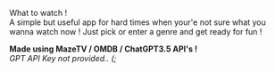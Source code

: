 What to watch ! <br>
A simple but useful app for hard times when your'e not sure what you wanna watch now !
Just pick or enter a genre and get ready for fun !

<b> Made using MazeTV / OMDB / ChatGPT3.5 API's ! </b><br/>
<i> GPT API Key not provided.. (; </i>
